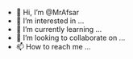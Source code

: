 - 👋 Hi, I’m @MrAfsar
- 👀 I’m interested in ...
- 🌱 I’m currently learning ...
- 💞️ I’m looking to collaborate on ...
- 📫 How to reach me ...

<!---
MrAfsar/MrAfsar is a ✨ special ✨ repository because its `README.md` (this file) appears on your GitHub profile.
You can click the Preview link to take a look at your changes.
--->

